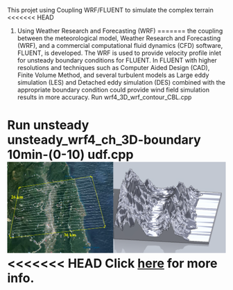 This projet using Coupling WRF/FLUENT to simulate the complex terrain
<<<<<<< HEAD
1. Using Weather Research and Forecasting (WRF)
=======
the coupling between the meteorological model, Weather Research and Forecasting (WRF), and a
commercial computational fluid dynamics (CFD) software, FLUENT, is developed. 
The WRF is used to provide velocity profile inlet for unsteady boundary conditions for FLUENT. 
In FLUENT with higher resolutions and techniques such as Computer Aided Design (CAD), Finite Volume Method, and
several turbulent models as Large eddy simulation (LES) and Detached eddy simulation (DES) combined with the appropriate boundary condition
could provide wind field simulation results in more accuracy.
Run wrf4_3D_wrf_contour_CBL.cpp

Run unsteady unsteady_wrf4_ch_3D-boundary 10min-(0-10) udf.cpp
![Alt text](image.png)
<<<<<<< HEAD
Click [here](https://drive.google.com/file/d/1SAY42wGYLURPYZRgFv9WgAZ3PBjTuARZ/view?usp=sharing) for more info.
=======
